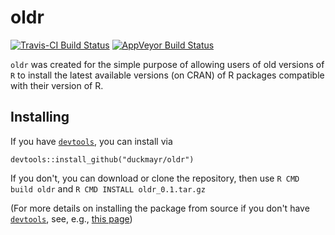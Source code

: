 # oldr

[![Travis-CI Build Status](https://travis-ci.org/duckmayr/oldr.svg?branch=master)](https://travis-ci.org/duckmayr/oldr)
[![AppVeyor Build Status](https://ci.appveyor.com/api/projects/status/github/duckmayr/oldr?branch=master&svg=true)](https://ci.appveyor.com/project/duckmayr/oldr)

`oldr` was created for the simple purpose of allowing users of old versions of `R` to install the latest available versions (on CRAN) of R packages compatible with their version of R.

## Installing

If you have [`devtools`](https://CRAN.R-project.org/package=devtools), you can install via

    devtools::install_github("duckmayr/oldr")

If you don't, you can download or clone the repository, then use `R CMD build oldr` and `R CMD INSTALL oldr_0.1.tar.gz`

(For more details on installing the package from source if you don't have [`devtools`](https://CRAN.R-project.org/package=devtools), see, e.g., [this page](http://kbroman.org/pkg_primer/pages/build.html]))

